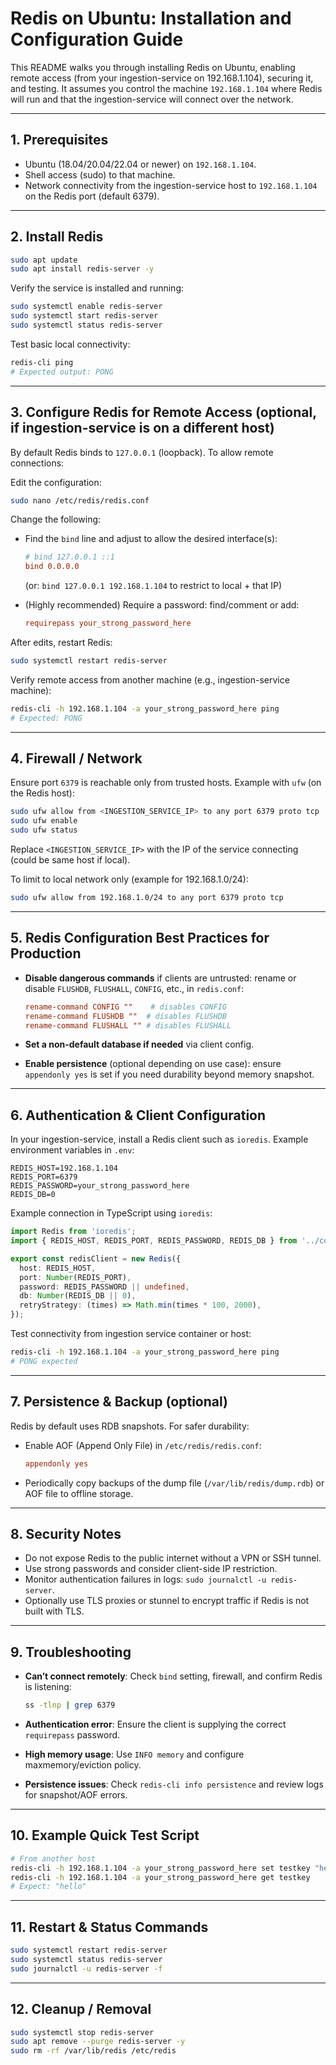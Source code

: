# Redis on Ubuntu: Installation and Configuration Guide

This README walks you through installing Redis on Ubuntu, enabling remote access (from your ingestion-service on 192.168.1.104), securing it, and testing. It assumes you control the machine `192.168.1.104` where Redis will run and that the ingestion-service will connect over the network.

---

## 1. Prerequisites

* Ubuntu (18.04/20.04/22.04 or newer) on `192.168.1.104`.
* Shell access (sudo) to that machine.
* Network connectivity from the ingestion-service host to `192.168.1.104` on the Redis port (default 6379).

---

## 2. Install Redis

```bash
sudo apt update
sudo apt install redis-server -y
```

Verify the service is installed and running:

```bash
sudo systemctl enable redis-server
sudo systemctl start redis-server
sudo systemctl status redis-server
```

Test basic local connectivity:

```bash
redis-cli ping
# Expected output: PONG
```

---

## 3. Configure Redis for Remote Access (optional, if ingestion-service is on a different host)

By default Redis binds to `127.0.0.1` (loopback). To allow remote connections:

Edit the configuration:

```bash
sudo nano /etc/redis/redis.conf
```

Change the following:

* Find the `bind` line and adjust to allow the desired interface(s):

  ```conf
  # bind 127.0.0.1 ::1
  bind 0.0.0.0
  ```

  (or: `bind 127.0.0.1 192.168.1.104` to restrict to local + that IP)

* (Highly recommended) Require a password: find/comment or add:

  ```conf
  requirepass your_strong_password_here
  ```

After edits, restart Redis:

```bash
sudo systemctl restart redis-server
```

Verify remote access from another machine (e.g., ingestion-service machine):

```bash
redis-cli -h 192.168.1.104 -a your_strong_password_here ping
# Expected: PONG
```

---

## 4. Firewall / Network

Ensure port `6379` is reachable only from trusted hosts.
Example with `ufw` (on the Redis host):

```bash
sudo ufw allow from <INGESTION_SERVICE_IP> to any port 6379 proto tcp
sudo ufw enable
sudo ufw status
```

Replace `<INGESTION_SERVICE_IP>` with the IP of the service connecting (could be same host if local).

To limit to local network only (example for 192.168.1.0/24):

```bash
sudo ufw allow from 192.168.1.0/24 to any port 6379 proto tcp
```

---

## 5. Redis Configuration Best Practices for Production

* **Disable dangerous commands** if clients are untrusted: rename or disable `FLUSHDB`, `FLUSHALL`, `CONFIG`, etc., in `redis.conf`:

  ```conf
  rename-command CONFIG ""    # disables CONFIG
  rename-command FLUSHDB ""  # disables FLUSHDB
  rename-command FLUSHALL "" # disables FLUSHALL
  ```
* **Set a non-default database if needed** via client config.
* **Enable persistence** (optional depending on use case): ensure `appendonly yes` is set if you need durability beyond memory snapshot.

---

## 6. Authentication & Client Configuration

In your ingestion-service, install a Redis client such as `ioredis`.
Example environment variables in `.env`:

```env
REDIS_HOST=192.168.1.104
REDIS_PORT=6379
REDIS_PASSWORD=your_strong_password_here
REDIS_DB=0
```

Example connection in TypeScript using `ioredis`:

```ts
import Redis from 'ioredis';
import { REDIS_HOST, REDIS_PORT, REDIS_PASSWORD, REDIS_DB } from '../configs/config';

export const redisClient = new Redis({
  host: REDIS_HOST,
  port: Number(REDIS_PORT),
  password: REDIS_PASSWORD || undefined,
  db: Number(REDIS_DB || 0),
  retryStrategy: (times) => Math.min(times * 100, 2000),
});
```

Test connectivity from ingestion service container or host:

```bash
redis-cli -h 192.168.1.104 -a your_strong_password_here ping
# PONG expected
```

---

## 7. Persistence & Backup (optional)

Redis by default uses RDB snapshots. For safer durability:

* Enable AOF (Append Only File) in `/etc/redis/redis.conf`:

  ```conf
  appendonly yes
  ```
* Periodically copy backups of the dump file (`/var/lib/redis/dump.rdb`) or AOF file to offline storage.

---

## 8. Security Notes

* Do not expose Redis to the public internet without a VPN or SSH tunnel.
* Use strong passwords and consider client-side IP restriction.
* Monitor authentication failures in logs: `sudo journalctl -u redis-server`.
* Optionally use TLS proxies or stunnel to encrypt traffic if Redis is not built with TLS.

---

## 9. Troubleshooting

* **Can’t connect remotely**: Check `bind` setting, firewall, and confirm Redis is listening:

  ```bash
  ss -tlnp | grep 6379
  ```
* **Authentication error**: Ensure the client is supplying the correct `requirepass` password.
* **High memory usage**: Use `INFO memory` and configure maxmemory/eviction policy.
* **Persistence issues**: Check `redis-cli info persistence` and review logs for snapshot/AOF errors.

---

## 10. Example Quick Test Script

```bash
# From another host
redis-cli -h 192.168.1.104 -a your_strong_password_here set testkey "hello"
redis-cli -h 192.168.1.104 -a your_strong_password_here get testkey
# Expect: "hello"
```

---

## 11. Restart & Status Commands

```bash
sudo systemctl restart redis-server
sudo systemctl status redis-server
sudo journalctl -u redis-server -f
```

---

## 12. Cleanup / Removal

```bash
sudo systemctl stop redis-server
sudo apt remove --purge redis-server -y
sudo rm -rf /var/lib/redis /etc/redis
```
